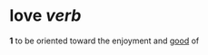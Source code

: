 # love *verb*
**1** to be oriented toward the enjoyment and [good](https://github.com/scottstilson/good) of
